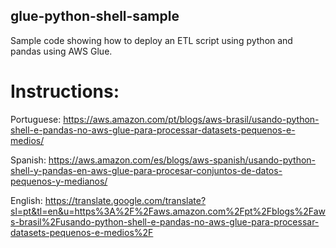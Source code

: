## glue-python-shell-sample
Sample code showing how to deploy an ETL script using python and pandas using AWS Glue.

# Instructions: 

Portuguese: https://aws.amazon.com/pt/blogs/aws-brasil/usando-python-shell-e-pandas-no-aws-glue-para-processar-datasets-pequenos-e-medios/

Spanish: https://aws.amazon.com/es/blogs/aws-spanish/usando-python-shell-y-pandas-en-aws-glue-para-procesar-conjuntos-de-datos-pequenos-y-medianos/

English: https://translate.google.com/translate?sl=pt&tl=en&u=https%3A%2F%2Faws.amazon.com%2Fpt%2Fblogs%2Faws-brasil%2Fusando-python-shell-e-pandas-no-aws-glue-para-processar-datasets-pequenos-e-medios%2F


